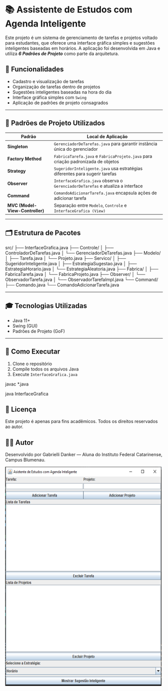 # 📚 Assistente de Estudos com Agenda Inteligente

Este projeto é um sistema de gerenciamento de tarefas e projetos voltado para estudantes, que oferece uma interface gráfica simples e sugestões inteligentes baseadas em horários. A aplicação foi desenvolvida em Java e utiliza ***6 Padrões de Projeto*** como parte da arquitetura.

## 🚀 Funcionalidades

- Cadastro e visualização de tarefas
- Organização de tarefas dentro de projetos
- Sugestões inteligentes baseadas na hora do dia
- Interface gráfica simples com `Swing`
- Aplicação de padrões de projeto consagrados


---

## 🧠 Padrões de Projeto Utilizados

| Padrão             | Local de Aplicação |
|--------------------|---------------------|
| **Singleton**      | `GerenciadorDeTarefas.java` para garantir instância única do gerenciador |
| **Factory Method** | `FabricaTarefa.java` e `FabricaProjeto.java` para criação padronizada de objetos |
| **Strategy**       | `SugeridorInteligente.java` usa estratégias diferentes para sugerir tarefas |
| **Observer**       | `InterfaceGrafica.java` observa o `GerenciadorDeTarefas` e atualiza a interface |
| **Command**        | `ComandoAdicionarTarefa.java` encapsula ações de adicionar tarefa |
| **MVC (Model-View-Controller)** | Separação entre `Modelo`, `Controle` e `InterfaceGrafica (View)` |

---

## 🗂️ Estrutura de Pacotes

src/
├── InterfaceGrafica.java
├── Controle/
│   ├── ControladorDeTarefas.java
│   └── GerenciadorDeTarefas.java
├── Modelo/
│   ├── Tarefa.java
│   └── Projeto.java
├── Servico/
│   ├── SugeridorInteligente.java
│   ├── EstrategiaSugestao.java
│   ├── EstrategiaHorario.java
│   └── EstrategiaAleatoria.java
├── Fabrica/
│   ├── FabricaTarefa.java
│   └── FabricaProjeto.java
├── Observer/
│   └── ObservadorTarefa.java
│   └── ObservadorTarefaImpl.java
└── Command/
    ├── Comando.java
    └── ComandoAdicionarTarefa.java

---

## 🎓 Tecnologias Utilizadas

- Java 11+
- Swing (GUI)
- Padrões de Projeto (GoF)

---

## 🧪 Como Executar

1. Clone o repositório
2. Compile todos os arquivos Java
3. Execute `InterfaceGrafica.java`

javac *.java

java InterfaceGrafica

## 🧾 Licença
Este projeto é apenas para fins acadêmicos. Todos os direitos reservados ao autor.

## 👨‍💻 Autor
Desenvolvido por Gabrielli Danker — Aluna do Instituto Federal Catarinense, Campus Blumenau.

<img src="https://github.com/gabsdnker/IFC/blob/main/PAP/Projeto%20Final/images/Inicio.PNG" alt="Imagem do Projeto" width="500" height="700" text-align= "center;">
